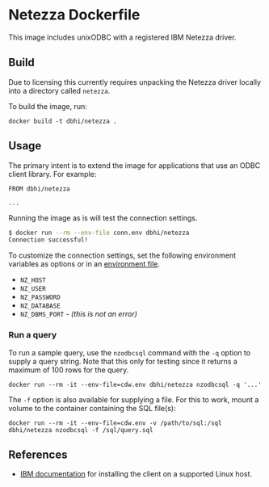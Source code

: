 # Netezza Dockerfile

This image includes unixODBC with a registered IBM Netezza driver.

## Build

Due to licensing this currently requires unpacking the Netezza driver locally into a directory called `netezza`.

To build the image, run:

```
docker build -t dbhi/netezza .
```

## Usage

The primary intent is to extend the image for applications that use an ODBC client library. For example:

```
FROM dbhi/netezza

...
```

Running the image as is will test the connection settings.

```sh
$ docker run --rm --env-file conn.env dbhi/netezza
Connection successful!
```

To customize the connection settings, set the following environment variables as options or in an [environment file](https://docs.docker.com/engine/reference/commandline/run/#set-environment-variables-e-env-env-file).

- `NZ_HOST`
- `NZ_USER`
- `NZ_PASSWORD`
- `NZ_DATABASE`
- `NZ_DBMS_PORT` - *(this is not an error)*

### Run a query

To run a sample query, use the `nzodbcsql` command with the `-q` option to supply a query string. Note that this only for testing since it returns a maximum of 100 rows for the query.

```
docker run --rm -it --env-file=cdw.env dbhi/netezza nzodbcsql -q '...'
```

The `-f` option is also available for supplying a file. For this to work, mount a volume to the container containing the SQL file(s):

```
docker run --rm -it --env-file=cdw.env -v /path/to/sql:/sql dbhi/netezza nzodbcsql -f /sql/query.sql
```

## References

- [IBM documentation](http://www-01.ibm.com/support/knowledgecenter/SSULQD_7.2.0/com.ibm.nz.datacon.doc/t_datacon_installing_unix_64bit_client.html) for installing the client on a supported Linux host.
